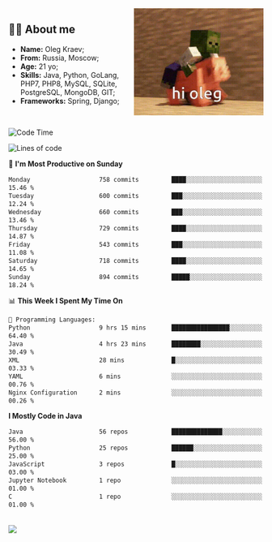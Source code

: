 <img align="right" height="211" width="256" src="res/hi-oleg.gif">
<div>
	<h2>👨‍💻 About me</h2>
	<ul align="left">
	    <li><strong>Name:</strong> Oleg Kraev;</li>
	    <li><strong>From:</strong> Russia, Moscow;</li>
	    <li><strong>Age:</strong> 21 yo;</li>
	    <li><strong>Skills:</strong> Java, Python, GoLang, PHP7, PHP8, MySQL, SQLite, PostgreSQL, MongoDB, GIT;</li>
	    <li><strong>Frameworks:</strong> Spring, Django;</li>
	</ul>
</div>
<br>

<!--START_SECTION:waka-->
![Code Time](http://img.shields.io/badge/Code%20Time-1%2C138%20hrs%202%20mins-blue)

![Lines of code](https://img.shields.io/badge/From%20Hello%20World%20I%27ve%20Written-1.8%20million%20lines%20of%20code-blue)

📅 **I'm Most Productive on Sunday** 

```text
Monday                   758 commits         ████░░░░░░░░░░░░░░░░░░░░░   15.46 % 
Tuesday                  600 commits         ███░░░░░░░░░░░░░░░░░░░░░░   12.24 % 
Wednesday                660 commits         ███░░░░░░░░░░░░░░░░░░░░░░   13.46 % 
Thursday                 729 commits         ████░░░░░░░░░░░░░░░░░░░░░   14.87 % 
Friday                   543 commits         ███░░░░░░░░░░░░░░░░░░░░░░   11.08 % 
Saturday                 718 commits         ████░░░░░░░░░░░░░░░░░░░░░   14.65 % 
Sunday                   894 commits         █████░░░░░░░░░░░░░░░░░░░░   18.24 % 
```


📊 **This Week I Spent My Time On** 

```text
💬 Programming Languages: 
Python                   9 hrs 15 mins       ████████████████░░░░░░░░░   64.40 % 
Java                     4 hrs 23 mins       ████████░░░░░░░░░░░░░░░░░   30.49 % 
XML                      28 mins             █░░░░░░░░░░░░░░░░░░░░░░░░   03.33 % 
YAML                     6 mins              ░░░░░░░░░░░░░░░░░░░░░░░░░   00.76 % 
Nginx Configuration      2 mins              ░░░░░░░░░░░░░░░░░░░░░░░░░   00.26 % 
```

**I Mostly Code in Java** 

```text
Java                     56 repos            ██████████████░░░░░░░░░░░   56.00 % 
Python                   25 repos            ██████░░░░░░░░░░░░░░░░░░░   25.00 % 
JavaScript               3 repos             █░░░░░░░░░░░░░░░░░░░░░░░░   03.00 % 
Jupyter Notebook         1 repo              ░░░░░░░░░░░░░░░░░░░░░░░░░   01.00 % 
C                        1 repo              ░░░░░░░░░░░░░░░░░░░░░░░░░   01.00 % 
```




<!--END_SECTION:waka-->

<br>
<img align="center" src="https://wakatime.com/share/@hteppl/18a68a4e-e1fb-41eb-b9f2-e999d76b9bac.svg">
